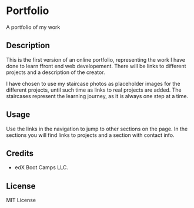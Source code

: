 # Portfolio
A portfolio of my work

## Description
This is the first version of an online portfolio, representing the work I have done to learn ffront end web developement.
There will be links to different projects and a description of the creator.

I have chosen to use my staircase photos as placeholder images for the different projects, until such time as links to real projects are added. The staircases represent the learning journey, as it is always one step at a time.

## Usage
Use the links in the navigation to jump to other sections on the page. In the sections you will find links to projects and a section with contact info.

## Credits
* edX Boot Camps LLC.

## License
MIT License